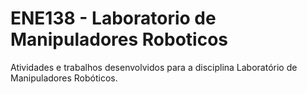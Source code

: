 # ENE138 - Laboratorio de Manipuladores Roboticos
 Atividades e trabalhos desenvolvidos para a disciplina Laboratório de Manipuladores Robóticos.
